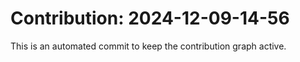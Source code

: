 # Contribution: 2024-12-09-14-56
This is an automated commit to keep the contribution graph active.
